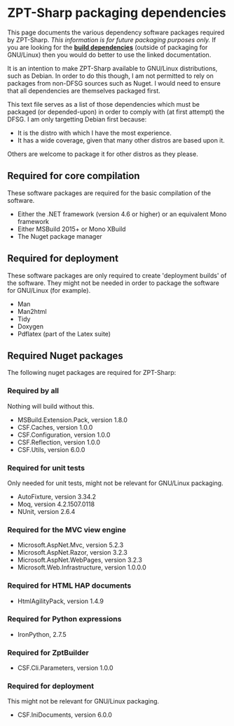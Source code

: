 # ZPT-Sharp packaging dependencies
This page documents the various dependency software packages required by ZPT-Sharp.
*This information is for future packaging purposes only.*
If you are looking for the **[build dependencies]** (outside of packaging for GNU/Linux) then you would do better to use the linked documentation.

[build dependencies]: https://github.com/csf-dev/ZPT-Sharp/blob/master/BUILDING.md

It is an intention to make ZPT-Sharp available to GNU/Linux distributions, such as Debian.
In order to do this though, I am not permitted to rely on packages from non-DFSG sources such as Nuget.
I would need to ensure that all dependencies are themselves packaged first.

This text file serves as a list of those dependencies which must be packaged (or depended-upon) in order to comply with (at first attempt) the DFSG.
I am only targetting Debian first because:

* It is the distro with which I have the most experience.
* It has a wide coverage, given that many other distros are based upon it.

Others are welcome to package it for other distros as they please.

## Required for core compilation
These software packages are required for the basic compilation of the software.
* Either the .NET framework (version 4.6 or higher) or an equivalent Mono framework
* Either MSBuild 2015+ or Mono XBuild
* The Nuget package manager

## Required for deployment
These software packages are only required to create 'deployment builds' of the software.
They might not be needed in order to package the software for GNU/Linux (for example).

* Man
* Man2html
* Tidy
* Doxygen
* Pdflatex (part of the Latex suite)

## Required Nuget packages
The following nuget packages are required for ZPT-Sharp:

### Required by all
Nothing will build without this.

* MSBuild.Extension.Pack, version 1.8.0
* CSF.Caches, version 1.0.0
* CSF.Configuration, version 1.0.0
* CSF.Reflection, version 1.0.0
* CSF.Utils, version 6.0.0

### Required for unit tests
Only needed for unit tests, might not be relevant for GNU/Linux packaging.

* AutoFixture, version 3.34.2
* Moq, version 4.2.1507.0118
* NUnit, version 2.6.4

### Required for the MVC view engine

* Microsoft.AspNet.Mvc, version 5.2.3
* Microsoft.AspNet.Razor, version 3.2.3
* Microsoft.AspNet.WebPages, version 3.2.3
* Microsoft.Web.Infrastructure, version 1.0.0.0

### Required for HTML HAP documents

* HtmlAgilityPack, version 1.4.9

### Required for Python expressions

* IronPython, 2.7.5

### Required for ZptBuilder

* CSF.Cli.Parameters, version 1.0.0

### Required for deployment
This might not be relevant for GNU/Linux packaging.

* CSF.IniDocuments, version 6.0.0
